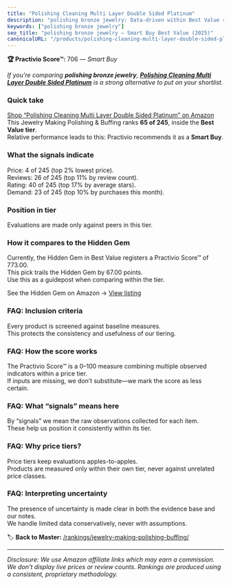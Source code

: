 ```yaml
---
title: "Polishing Cleaning Multi Layer Double Sided Platinum"
description: "polishing bronze jewelry: Data-driven within Best Value ranking using the Practivio Score™. Positioned by quality, value, demand, findability, momentum."
keywords: ["polishing bronze jewelry"]
seo_title: "polishing bronze jewelry — Smart Buy Best Value (2025)"
canonicalURL: "/products/polishing-cleaning-multi-layer-double-sided-platinum-B093WP26D2/"
---
```


**🏆 Practivio Score™:** 706 — _Smart Buy_


*If you're comparing **polishing bronze jewelry**, **[Polishing Cleaning Multi Layer Double Sided Platinum](https://www.amazon.com/dp/B093WP26D2?tag=practivio-20)** is a strong alternative to put on your shortlist.*
### Quick take
[Shop “Polishing Cleaning Multi Layer Double Sided Platinum” on Amazon](https://www.amazon.com/dp/B093WP26D2?tag=practivio-20)
This Jewelry Making Polishing & Buffing ranks **65 of 245**, inside the **Best Value tier**.  
Relative performance leads to this: Practivio recommends it as a **Smart Buy**.

### What the signals indicate
Price: 4 of 245 (top 2% lowest price).  
Reviews: 26 of 245 (top 11% by review count).  
Rating: 40 of 245 (top 17% by average stars).  
Demand: 23 of 245 (top 10% by purchases this month).

### Position in tier
Evaluations are made only against peers in this tier.

### How it compares to the Hidden Gem
Currently, the Hidden Gem in Best Value registers a Practivio Score™ of 773.00.  
This pick trails the Hidden Gem by 67.00 points.  
Use this as a guidepost when comparing within the tier.  

See the Hidden Gem on Amazon → [View listing](https://www.amazon.com/dp/B09QMPYRB7?tag=practivio-20)

### FAQ: Inclusion criteria
Every product is screened against baseline measures.  
This protects the consistency and usefulness of our tiering.

### FAQ: How the score works
The Practivio Score™ is a 0–100 measure combining multiple observed indicators within a price tier.  
If inputs are missing, we don’t substitute—we mark the score as less certain.

### FAQ: What “signals” means here
By “signals” we mean the raw observations collected for each item.  
These help us position it consistently within its tier.

### FAQ: Why price tiers?
Price tiers keep evaluations apples-to-apples.  
Products are measured only within their own tier, never against unrelated price classes.

### FAQ: Interpreting uncertainty
The presence of uncertainty is made clear in both the evidence base and our notes.  
We handle limited data conservatively, never with assumptions.


🏷️ **Back to Master:** [/rankings/jewelry-making-polishing-buffing/](/rankings/jewelry-making-polishing-buffing/)

---
_Disclosure: We use Amazon affiliate links which may earn a commission. We don’t display live prices or review counts. Rankings are produced using a consistent, proprietary methodology._
